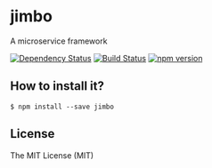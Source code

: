# jimbo

A microservice framework


[![Dependency Status](https://david-dm.org/zkochan/jimbo/status.svg?style=flat)](https://david-dm.org/zkochan/jimbo)
[![Build Status](https://travis-ci.org/zkochan/jimbo.svg?branch=master)](https://travis-ci.org/zkochan/jimbo)
[![npm version](https://badge.fury.io/js/jimbo.svg)](http://badge.fury.io/js/jimbo)


## How to install it?

```
$ npm install --save jimbo
```


## License

The MIT License (MIT)
